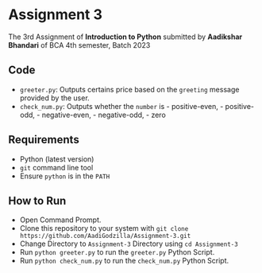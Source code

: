 # Assignment 3
The 3rd Assignment of **Introduction to Python** submitted by **Aadikshar Bhandari** of BCA 4th semester, Batch 2023

## Code
- `greeter.py`: Outputs certains price based on the `greeting` message provided by the user.
- `check_num.py`: Outputs whether the `number` is 
        - positive-even, 
        - positive-odd,
        - negative-even, 
        - negative-odd,
        - zero

## Requirements
- Python (latest version)
- `git` command line tool
- Ensure `python` is in the `PATH`

## How to Run
- Open Command Prompt.
- Clone this repository to your system with `git clone https://github.com/AadiGodzilla/Assignment-3.git`
- Change Directory to `Assignment-3` Directory using `cd Assignment-3`
- Run `python greeter.py` to run the `greeter.py` Python Script.
- Run `python check_num.py` to run the `check_num.py` Python Script.
